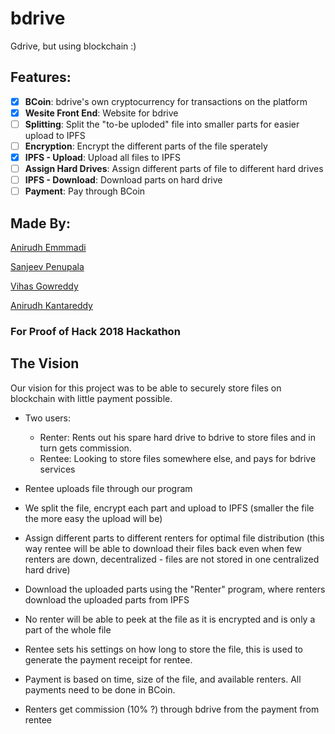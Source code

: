 # bdrive
Gdrive, but using blockchain :)

## Features:
- [x] **BCoin**: bdrive's own cryptocurrency for transactions on the platform
- [x] **Wesite Front End**: Website for bdrive
- [ ] **Splitting**: Split the "to-be uploded" file into smaller parts for easier upload to IPFS
- [ ] **Encryption**: Encrypt the different parts of the file sperately
- [x] **IPFS - Upload**: Upload all files to IPFS
- [ ] **Assign Hard Drives**: Assign different parts of file to different hard drives
- [ ] **IPFS - Download**: Download parts on hard drive
- [ ] **Payment**: Pay through BCoin

## Made By:
[Anirudh Emmmadi](https://anirudhemmadi.com)

[Sanjeev Penupala](https://www.linkedin.com/in/sanjeev-penupala/)

[Vihas Gowreddy](https://www.linkedin.com/in/vihas-gowreddy-550499171/)

[Anirudh Kantareddy](https://www.linkedin.com/in/anirudh-kantareddy-b3529116b/)

### For Proof of Hack 2018 Hackathon

## The Vision
Our vision for this project was to be able to securely store files on blockchain with little payment possible. 
- Two users:
  - Renter: Rents out his spare hard drive to bdrive to store files and in turn gets commission.
  - Rentee: Looking to store files somewhere else, and pays for bdrive services

- Rentee uploads file through our program
- We split the file, encrypt each part and upload to IPFS (smaller the file the more easy the upload will be)
- Assign different parts to different renters for optimal file distribution (this way rentee will be able to download their files back even when few renters are down, decentralized - files are not stored in one centralized hard drive)
- Download the uploaded parts using the "Renter" program, where renters download the uploaded parts from IPFS 
- No renter will be able to peek at the file as it is encrypted and is only a part of the whole file
- Rentee sets his settings on how long to store the file, this is used to generate the payment receipt for rentee. 
- Payment is based on time, size of the file, and available renters. All payments need to be done in BCoin. 
- Renters get commission (10% ?) through bdrive from the payment from rentee 
